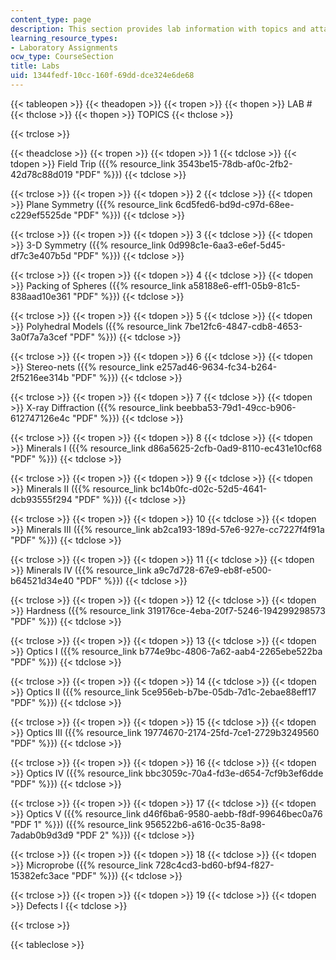 ```yaml
---
content_type: page
description: This section provides lab information with topics and attached PDFs.
learning_resource_types:
- Laboratory Assignments
ocw_type: CourseSection
title: Labs
uid: 1344fedf-10cc-160f-69dd-dce324e6de68
---
```


{{< tableopen >}}
{{< theadopen >}}
{{< tropen >}}
{{< thopen >}}
LAB #
{{< thclose >}}
{{< thopen >}}
TOPICS
{{< thclose >}}

{{< trclose >}}

{{< theadclose >}}
{{< tropen >}}
{{< tdopen >}}
1
{{< tdclose >}}
{{< tdopen >}}
Field Trip ({{% resource_link 3543be15-78db-af0c-2fb2-42d78c88d019 "PDF" %}})
{{< tdclose >}}

{{< trclose >}}
{{< tropen >}}
{{< tdopen >}}
2
{{< tdclose >}}
{{< tdopen >}}
Plane Symmetry ({{% resource_link 6cd5fed6-bd9d-c97d-68ee-c229ef5525de "PDF" %}})
{{< tdclose >}}

{{< trclose >}}
{{< tropen >}}
{{< tdopen >}}
3
{{< tdclose >}}
{{< tdopen >}}
3-D Symmetry ({{% resource_link 0d998c1e-6aa3-e6ef-5d45-df7c3e407b5d "PDF" %}})
{{< tdclose >}}

{{< trclose >}}
{{< tropen >}}
{{< tdopen >}}
4
{{< tdclose >}}
{{< tdopen >}}
Packing of Spheres ({{% resource_link a58188e6-eff1-05b9-81c5-838aad10e361 "PDF" %}})
{{< tdclose >}}

{{< trclose >}}
{{< tropen >}}
{{< tdopen >}}
5
{{< tdclose >}}
{{< tdopen >}}
Polyhedral Models ({{% resource_link 7be12fc6-4847-cdb8-4653-3a0f7a7a3cef "PDF" %}})
{{< tdclose >}}

{{< trclose >}}
{{< tropen >}}
{{< tdopen >}}
6
{{< tdclose >}}
{{< tdopen >}}
Stereo-nets ({{% resource_link e257ad46-9634-fc34-b264-2f5216ee314b "PDF" %}})
{{< tdclose >}}

{{< trclose >}}
{{< tropen >}}
{{< tdopen >}}
7
{{< tdclose >}}
{{< tdopen >}}
X-ray Diffraction ({{% resource_link beebba53-79d1-49cc-b906-612747126e4c "PDF" %}})
{{< tdclose >}}

{{< trclose >}}
{{< tropen >}}
{{< tdopen >}}
8
{{< tdclose >}}
{{< tdopen >}}
Minerals I ({{% resource_link d86a5625-2cfb-0ad9-8110-ec431e10cf68 "PDF" %}})
{{< tdclose >}}

{{< trclose >}}
{{< tropen >}}
{{< tdopen >}}
9
{{< tdclose >}}
{{< tdopen >}}
Minerals II ({{% resource_link bc14b0fc-d02c-52d5-4641-dcb93555f294 "PDF" %}})
{{< tdclose >}}

{{< trclose >}}
{{< tropen >}}
{{< tdopen >}}
10
{{< tdclose >}}
{{< tdopen >}}
Minerals III ({{% resource_link ab2ca193-189d-57e6-927e-cc7227f4f91a "PDF" %}})
{{< tdclose >}}

{{< trclose >}}
{{< tropen >}}
{{< tdopen >}}
11
{{< tdclose >}}
{{< tdopen >}}
Minerals IV ({{% resource_link a9c7d728-67e9-eb8f-e500-b64521d34e40 "PDF" %}})
{{< tdclose >}}

{{< trclose >}}
{{< tropen >}}
{{< tdopen >}}
12
{{< tdclose >}}
{{< tdopen >}}
Hardness ({{% resource_link 319176ce-4eba-20f7-5246-194299298573 "PDF" %}})
{{< tdclose >}}

{{< trclose >}}
{{< tropen >}}
{{< tdopen >}}
13
{{< tdclose >}}
{{< tdopen >}}
Optics I ({{% resource_link b774e9bc-4806-7a62-aab4-2265ebe522ba "PDF" %}})
{{< tdclose >}}

{{< trclose >}}
{{< tropen >}}
{{< tdopen >}}
14
{{< tdclose >}}
{{< tdopen >}}
Optics II ({{% resource_link 5ce956eb-b7be-05db-7d1c-2ebae88eff17 "PDF" %}})
{{< tdclose >}}

{{< trclose >}}
{{< tropen >}}
{{< tdopen >}}
15
{{< tdclose >}}
{{< tdopen >}}
Optics III ({{% resource_link 19774670-2174-25fd-7ce1-2729b3249560 "PDF" %}})
{{< tdclose >}}

{{< trclose >}}
{{< tropen >}}
{{< tdopen >}}
16
{{< tdclose >}}
{{< tdopen >}}
Optics IV ({{% resource_link bbc3059c-70a4-fd3e-d654-7cf9b3ef6dde "PDF" %}})
{{< tdclose >}}

{{< trclose >}}
{{< tropen >}}
{{< tdopen >}}
17
{{< tdclose >}}
{{< tdopen >}}
Optics V ({{% resource_link d46f6ba6-9580-aebb-f8df-99646bec0a76 "PDF 1" %}}) ({{% resource_link 956522b6-a616-0c35-8a98-7adab0b9d3d9 "PDF 2" %}})
{{< tdclose >}}

{{< trclose >}}
{{< tropen >}}
{{< tdopen >}}
18
{{< tdclose >}}
{{< tdopen >}}
Microprobe ({{% resource_link 728c4cd3-bd60-bf94-f827-15382efc3ace "PDF" %}})
{{< tdclose >}}

{{< trclose >}}
{{< tropen >}}
{{< tdopen >}}
19
{{< tdclose >}}
{{< tdopen >}}
Defects I
{{< tdclose >}}

{{< trclose >}}

{{< tableclose >}}
